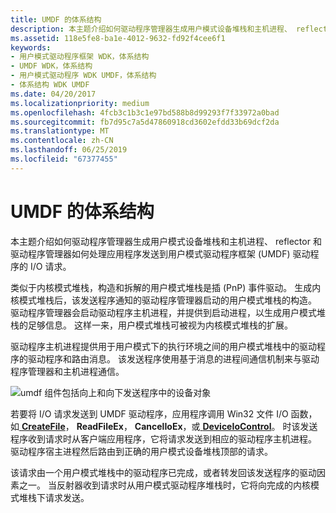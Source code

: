 ```yaml
---
title: UMDF 的体系结构
description: 本主题介绍如何驱动程序管理器生成用户模式设备堆栈和主机进程、 reflector 和驱动程序管理器如何处理应用程序发送到用户模式驱动程序框架 (UMDF) 驱动程序的 I/O 请求。
ms.assetid: 118e5fe8-ba1e-4012-9632-fd92f4cee6f1
keywords:
- 用户模式驱动程序框架 WDK，体系结构
- UMDF WDK，体系结构
- 用户模式驱动程序 WDK UMDF，体系结构
- 体系结构 WDK UMDF
ms.date: 04/20/2017
ms.localizationpriority: medium
ms.openlocfilehash: 4fcb3c1b3c1e97bd588b8d99293f7f33972a0bad
ms.sourcegitcommit: fb7d95c7a5d47860918cd3602efdd33b69dcf2da
ms.translationtype: MT
ms.contentlocale: zh-CN
ms.lasthandoff: 06/25/2019
ms.locfileid: "67377455"
---
```

# <a name="architecture-of-umdf"></a>UMDF 的体系结构


本主题介绍如何驱动程序管理器生成用户模式设备堆栈和主机进程、 reflector 和驱动程序管理器如何处理应用程序发送到用户模式驱动程序框架 (UMDF) 驱动程序的 I/O 请求。

类似于内核模式堆栈，构造和拆解的用户模式堆栈是插 (PnP) 事件驱动。 生成内核模式堆栈后，该发送程序通知的驱动程序管理器启动的用户模式堆栈的构造。 驱动程序管理器会启动驱动程序主机进程，并提供到启动进程，以生成用户模式堆栈的足够信息。 这样一来，用户模式堆栈可被视为内核模式堆栈的扩展。

驱动程序主机进程提供用于用户模式下的执行环境之间的用户模式堆栈中的驱动程序的驱动程序和路由消息。 该发送程序使用基于消息的进程间通信机制来与驱动程序管理器和主机进程通信。

![umdf 组件包括向上和向下发送程序中的设备对象](images/umdfarch4.gif)

若要将 I/O 请求发送到 UMDF 驱动程序，应用程序调用 Win32 文件 I/O 函数，如[ **CreateFile**](https://docs.microsoft.com/windows/desktop/api/fileapi/nf-fileapi-createfilea)， **ReadFileEx**， **CancelIoEx**，或[ **DeviceIoControl**](https://docs.microsoft.com/windows/desktop/api/ioapiset/nf-ioapiset-deviceiocontrol)。 时该发送程序收到请求时从客户端应用程序，它将请求发送到相应的驱动程序主机进程。 驱动程序宿主进程然后路由到正确的用户模式设备堆栈顶部的请求。

该请求由一个用户模式堆栈中的驱动程序已完成，或者转发回该发送程序的驱动因素之一。 当反射器收到请求时从用户模式驱动程序堆栈时，它将向完成的内核模式堆栈下请求发送。

 

 





